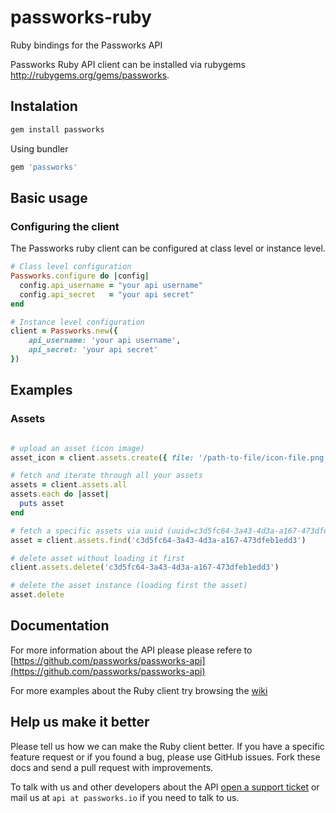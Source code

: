# passworks-ruby

Ruby bindings for the Passworks API

Passworks Ruby API client can be installed via rubygems http://rubygems.org/gems/passworks.


## Instalation



```ruby
gem install passworks
```

Using bundler

```ruby
gem 'passworks'
```

## Basic usage

### Configuring the client


The Passworks ruby client can be configured at class level or instance level.

```ruby
# Class level configuration
Passworks.configure do |config|
  config.api_username = "your api username"
  config.api_secret   = "your api secret"
end
```

```ruby
# Instance level configuration
client = Passworks.new({
	api_username: 'your api username',
	api_secret: 'your api secret'
})
```

## Examples

### Assets

```ruby

# upload an asset (icon image)
asset_icon = client.assets.create({ file: '/path-to-file/icon-file.png', :asset_type: 'icon' })

# fetch and iterate through all your assets
assets = client.assets.all
assets.each do |asset|
  puts asset
end

# fetch a specific assets via uuid (uuid=c3d5fc64-3a43-4d3a-a167-473dfeb1edd3)
asset = client.assets.find('c3d5fc64-3a43-4d3a-a167-473dfeb1edd3')

# delete asset without loading it first
client.assets.delete('c3d5fc64-3a43-4d3a-a167-473dfeb1edd3')

# delete the asset instance (loading first the asset)
asset.delete


```

## Documentation

For more information about the API please please refere to [https://github.com/passworks/passworks-api](https://github.com/passworks/passworks-api)

For more examples about the Ruby client try browsing the [wiki](https://github.com/passworks/passworks-ruby/wiki)


## Help us make it better

Please tell us how we can make the Ruby client better. If you have a specific feature request or if you found a bug, please use GitHub issues. Fork these docs and send a pull request with improvements.

To talk with us and other developers about the API [open a support ticket](https://github.com/passworks/passworks-ruby/issues) or mail us at `api at passworks.io` if you need to talk to us.
